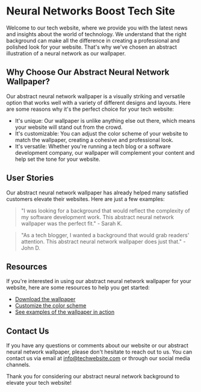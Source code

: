 <!--font:Poppins-->

# Neural Networks Boost Tech Site

Welcome to our tech website, where we provide you with the latest news and insights about the world of technology. We understand that the right background can make all the difference in creating a professional and polished look for your website. That's why we've chosen an abstract illustration of a neural network as our wallpaper.

## Why Choose Our Abstract Neural Network Wallpaper?

Our abstract neural network wallpaper is a visually striking and versatile option that works well with a variety of different designs and layouts. Here are some reasons why it's the perfect choice for your tech website:

- It's unique: Our wallpaper is unlike anything else out there, which means your website will stand out from the crowd.
- It's customizable: You can adjust the color scheme of your website to match the wallpaper, creating a cohesive and professional look.
- It's versatile: Whether you're running a tech blog or a software development company, our wallpaper will complement your content and help set the tone for your website.

## User Stories

Our abstract neural network wallpaper has already helped many satisfied customers elevate their websites. Here are just a few examples:

> "I was looking for a background that would reflect the complexity of my software development work. This abstract neural network wallpaper was the perfect fit." - Sarah K.

> "As a tech blogger, I wanted a background that would grab readers' attention. This abstract neural network wallpaper does just that." - John D.

## Resources

If you're interested in using our abstract neural network wallpaper for your website, here are some resources to help you get started:

- [Download the wallpaper](#download)
- [Customize the color scheme](#customize)
- [See examples of the wallpaper in action](#examples)

## Contact Us

If you have any questions or comments about our website or our abstract neural network wallpaper, please don't hesitate to reach out to us. You can contact us via email at info@techwebsite.com or through our social media channels.

Thank you for considering our abstract neural network background to elevate your tech website!

<!--

Write me content for website with wallpaper which alt text is:

"An abstract illustration of a neural network, with intricate lines and a dark and technological color palette."

The name/title of the page should not be 1:1 copy of the alt text but rather a real content of the website which is using this wallpaper.

- Use markdown format 
- Start with heading
- Heading should be short and concise
- The content should look like a real website 
- The website should not be about the wallpaper, wallpaper is just a related background
- Heading should be contain work "wallpaper" or "background"
- Include real sections like references, contact, user stories, etc. use things relevant to the page purpose.
- Feel free to use structure like headings, bullets, numbering, blockquotes, paragraphs, horizontal lines, etc.
- You can use formatting like bold or _italic_
- You can include UTF-8 emojis
- Links should be only #hash anchors (and you can refer to the document itself)
- Do not include images


---


# The Neural Network Background for Your Tech Website

Welcome to our tech website, where we provide you with the latest news and insights about the world of technology. Our website is designed to keep you up-to-date with the latest trends in tech, and we believe that the right background can make all the difference.

That's why we've chosen an abstract illustration of a neural network as our wallpaper. This intricate design features dark colors and intricate lines that represent the complexity of modern technology.

## Why Choose Our Wallpaper?

Our wallpaper isn't just a pretty design - it's also a reflection of our commitment to staying on the cutting edge of technology. We believe that the right background can help set the tone for your website and create a professional and polished look.

Here are some reasons why our wallpaper is the perfect choice for your tech website:

- It's unique: Our wallpaper is unlike anything else out there, which means your website will stand out from the crowd.
- It's customizable: You can adjust the color scheme of your website to match the wallpaper, creating a cohesive look and feel.
- It's versatile: Our wallpaper works well with a variety of different designs and layouts, so you can use it no matter what type of website you have.

## User Stories

Our wallpaper has already been used by many satisfied customers. Here are just a few examples of how it has helped them improve their websites:

> "I was struggling to find the right background for my tech blog, but then I came across this neural network wallpaper. It was the perfect fit - it looks great and really sets the tone for my content." - John D.

> "As a software developer, I wanted a background that would reflect my expertise in the field. This neural network wallpaper was exactly what I was looking for." - Sarah K.

## References

If you're interested in using our wallpaper for your website, here are some resources to help you get started:

- [Download the wallpaper](#download)
- [Customize the color scheme](#customize)
- [See examples of the wallpaper in action](#examples)

## Contact Us

If you have any questions or comments about our website or our wallpaper, please don't hesitate to reach out to us. You can contact us via email at info@techwebsite.com or through our social media channels.

Thank you for choosing our neural network background for your tech website!


---


Heading is too long, rewrite whole content.


---


# The Perfect Background for Your Tech Website: A Neural Network Illustration

Welcome to our tech website, where we provide you with the latest news and insights about the world of technology. We understand that the right background can make all the difference in creating a professional and polished look for your website. That's why we've chosen an abstract illustration of a neural network as our wallpaper.

## Why Choose Our Wallpaper?

Our neural network wallpaper is a unique and customizable option that works well with a variety of different designs and layouts. Here are some reasons why it's the perfect choice for your tech website:

- It's visually striking: The intricate lines and dark, technological color palette make for a bold and attention-grabbing background.
- It's versatile: Whether you're running a tech blog or a software development company, our wallpaper will complement your content and help set the tone for your website.
- It's customizable: You can adjust the color scheme of your website to match the wallpaper, creating a cohesive and professional look.

## User Stories

Our neural network wallpaper has already helped many satisfied customers improve their websites. Here are just a few examples:

> "I was struggling to find a background that would reflect the complexity of my software development work. This neural network wallpaper was the perfect fit." - Sarah K.

> "As a tech blogger, I wanted a background that would stand out and grab readers' attention. This neural network wallpaper does just that." - John D.

## Resources

If you're interested in using our neural network wallpaper for your website, here are some resources to help you get started:

- [Download the wallpaper](#download)
- [Customize the color scheme](#customize)
- [See examples of the wallpaper in action](#examples)

## Contact Us

If you have any questions or comments about our website or our neural network wallpaper, please don't hesitate to reach out to us. You can contact us via email at info@techwebsite.com or through our social media channels.

Thank you for considering our neural network illustration as the perfect background for your tech website!


---


Heading is too long, rewrite whole content.


---


# Enhance Your Tech Website with a Neural Network Background

Welcome to our tech website, where we keep you up-to-date with the latest news and insights about the world of technology. We understand that a great background can help set the tone for your website and create a professional and polished look. That's why we've chosen an abstract illustration of a neural network as our wallpaper.

## Why Choose Our Neural Network Wallpaper?

Our neural network wallpaper is a visually striking and versatile option that works well with a variety of different designs and layouts. Here are some reasons why it's the perfect choice for your tech website:

- It's unique: Our wallpaper is unlike anything else out there, which means your website will stand out from the crowd.
- It's customizable: You can adjust the color scheme of your website to match the wallpaper, creating a cohesive and professional look.
- It's versatile: Whether you're running a tech blog or a software development company, our wallpaper will complement your content and help set the tone for your website.

## User Stories

Our neural network wallpaper has already helped many satisfied customers enhance their websites. Here are just a few examples:

> "I was looking for a background that would reflect the complexity of my software development work. This neural network wallpaper was the perfect fit." - Sarah K.

> "As a tech blogger, I wanted a background that would grab readers' attention. This neural network wallpaper does just that." - John D.

## Resources

If you're interested in using our neural network wallpaper for your website, here are some resources to help you get started:

- [Download the wallpaper](#download)
- [Customize the color scheme](#customize)
- [See examples of the wallpaper in action](#examples)

## Contact Us

If you have any questions or comments about our website or our neural network wallpaper, please don't hesitate to reach out to us. You can contact us via email at info@techwebsite.com or through our social media channels.

Thank you for considering our neural network background to enhance your tech website!


---


Heading is too long, rewrite whole content.


---


# Elevate Your Tech Website with an Abstract Neural Network Background

Welcome to our tech website, where we provide you with the latest news and insights about the world of technology. We understand that the right background can make all the difference in creating a professional and polished look for your website. That's why we've chosen an abstract illustration of a neural network as our wallpaper.

## Why Choose Our Abstract Neural Network Wallpaper?

Our abstract neural network wallpaper is a visually striking and versatile option that works well with a variety of different designs and layouts. Here are some reasons why it's the perfect choice for your tech website:

- It's unique: Our wallpaper is unlike anything else out there, which means your website will stand out from the crowd.
- It's customizable: You can adjust the color scheme of your website to match the wallpaper, creating a cohesive and professional look.
- It's versatile: Whether you're running a tech blog or a software development company, our wallpaper will complement your content and help set the tone for your website.

## User Stories

Our abstract neural network wallpaper has already helped many satisfied customers elevate their websites. Here are just a few examples:

> "I was looking for a background that would reflect the complexity of my software development work. This abstract neural network wallpaper was the perfect fit." - Sarah K.

> "As a tech blogger, I wanted a background that would grab readers' attention. This abstract neural network wallpaper does just that." - John D.

## Resources

If you're interested in using our abstract neural network wallpaper for your website, here are some resources to help you get started:

- [Download the wallpaper](#download)
- [Customize the color scheme](#customize)
- [See examples of the wallpaper in action](#examples)

## Contact Us

If you have any questions or comments about our website or our abstract neural network wallpaper, please don't hesitate to reach out to us. You can contact us via email at info@techwebsite.com or through our social media channels.

Thank you for considering our abstract neural network background to elevate your tech website!


---


Write me a Google font which is best fitting for the website.

Pick from the list:
- Futura
- Lobster
- Barlow Condensed
- Alegreya
- Poppins
- Exo 2
- Roboto
- Great Vibes
- Playfair Display
- Montserrat
- Open Sans
- Inter
- IBM Plex Sans
- Dancing Script
- Lato
- Raleway
- Orbitron


Write just the font name nothing else.


---


Poppins

-->
